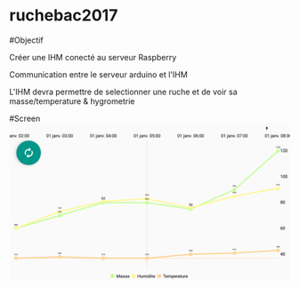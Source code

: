 # ruchebac2017

#Objectif

Créer une IHM conecté au serveur Raspberry </p>
Communication entre le serveur arduino et l'IHM </p>
L'IHM devra permettre de selectionner une ruche et de voir sa masse/temperature & hygrometrie

#Screen
<img src="Screen.png">
